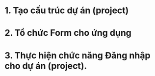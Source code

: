 ﻿# 1. Tạo cấu trúc dự án (project)
# 2. Tổ chức Form cho ứng dụng
# 3. Thực hiện chức năng Đăng nhập cho dự án (project).